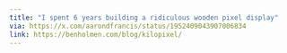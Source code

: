 ```yaml
---
title: "I spent 6 years building a ridiculous wooden pixel display"
via: https://x.com/aarondfrancis/status/1952409043907006834
link: https://benholmen.com/blog/kilopixel/
---
```

